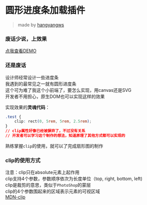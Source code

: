 # 圆形进度条加载插件

> made by [hangyangws](https://github.com/hangyangws/)

### 废话少说，上效果

[点我查看DEMO](http://hangyangws.win/myPlugin/apps/sector/)

### 还是废话

设计师经常设计一些进度条  
我遇到的最常见之一就有圆形进度条  
这个可为难了我这个小前端了，要怎么实现，用canvas还是SVG  
开发者不用担心，原生DOM也可以实现这样的效果

实现效果的**灵魂代码**：

```css
.test {
    clip: rect(0, 5rem, 5rem, 2.5rem);
}
// clip属性好像已经被摒弃了，不过没有关系
// 开发者可以学习这个制作的想法，知道原理了其他方式都可以实现的
```

熟练掌握`clip`的使用，就可以了完成扇形图的制作  

### clip的使用方式

注意：clip只在absolute元素上起作用  
clip支持4个参数，参数顺序依次为长度单位（top, right, bottom, left)  
clip是裁剪的意思，类似于`PhotoShop`的蒙层  
clip的4个参数围起来的区域表示元素的可视区域  
[MDN-clip](https://developer.mozilla.org/zh-CN/docs/Web/CSS/clip)
